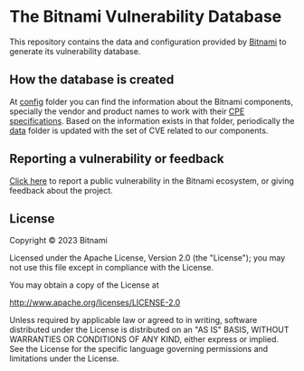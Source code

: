 # The Bitnami Vulnerability Database

This repository contains the data and configuration provided by [Bitnami](https://bitnami.com) to generate its vulnerability database.

## How the database is created

At [config](config) folder you can find the information about the Bitnami components, specially the vendor and product names to work with their [CPE specifications](https://cpe.mitre.org/specification/). Based on the information exists in that folder, periodically the [data](data) folder is updated with the set of CVE related to our components.

## Reporting a vulnerability or feedback

[Click here](https://github.com/bitnami/vulndb/issues/new/choose) to report a public vulnerability in the Bitnami ecosystem, or giving feedback about the project.

## License

Copyright &copy; 2023 Bitnami

Licensed under the Apache License, Version 2.0 (the "License"); you may not use this file except in compliance with the License.

You may obtain a copy of the License at

<http://www.apache.org/licenses/LICENSE-2.0>

Unless required by applicable law or agreed to in writing, software distributed under the License is distributed on an "AS IS" BASIS, WITHOUT WARRANTIES OR CONDITIONS OF ANY KIND, either express or implied.
See the License for the specific language governing permissions and limitations under the License.
